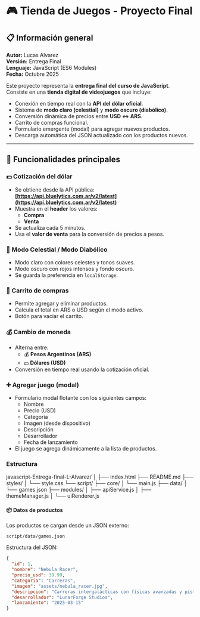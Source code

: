 # 🎮 Tienda de Juegos - Proyecto Final

## 📋 Información general
**Autor:** Lucas Alvarez  
**Versión:** Entrega Final  
**Lenguaje:** JavaScript (ES6 Modules)  
**Fecha:** Octubre 2025  

Este proyecto representa la **entrega final del curso de JavaScript**.  
Consiste en una **tienda digital de videojuegos** que incluye:

- Conexión en tiempo real con la **API del dólar oficial**.  
- Sistema de **modo claro (celestial)** y **modo oscuro (diabólico)**.  
- Conversión dinámica de precios entre **USD ↔ ARS**.  
- Carrito de compras funcional.  
- Formulario emergente (modal) para agregar nuevos productos.  
- Descarga automática del JSON actualizado con los productos nuevos.

---

## 🚀 Funcionalidades principales

### 💵 Cotización del dólar
- Se obtiene desde la API pública:  
  **[https://api.bluelytics.com.ar/v2/latest](https://api.bluelytics.com.ar/v2/latest)**
- Muestra en el **header** los valores:
  - **Compra**
  - **Venta**
- Se actualiza cada 5 minutos.
- Usa el **valor de venta** para la conversión de precios a pesos.

### 🎨 Modo Celestial / Modo Diabólico
- Modo claro con colores celestes y tonos suaves.  
- Modo oscuro con rojos intensos y fondo oscuro.  
- Se guarda la preferencia en `localStorage`.

### 🛒 Carrito de compras
- Permite agregar y eliminar productos.
- Calcula el total en ARS o USD según el modo activo.
- Botón para vaciar el carrito.

### 💰 Cambio de moneda
- Alterna entre:
  - 💰 **Pesos Argentinos (ARS)**
  - 💵 **Dólares (USD)**
- Conversión en tiempo real usando la cotización oficial.

### ➕ Agregar juego (modal)
- Formulario modal flotante con los siguientes campos:
  - Nombre  
  - Precio (USD)  
  - Categoría  
  - Imagen (desde dispositivo)  
  - Descripción  
  - Desarrollador  
  - Fecha de lanzamiento  
- El juego se agrega dinámicamente a la lista de productos.

### Estructura

javascript-Entrega-final-L-Alvarez/
│
├── index.html
├── README.md
├── styles/
│   └── style.css
└── script/
    ├── core/
    │   └── main.js
    ├── data/
    │   └── games.json
    ├── modules/
    │   ├── apiService.js
    │   ├── themeManager.js
    │   └── uiRenderer.js

#### 📦 Datos de productos
Los productos se cargan desde un JSON externo:

`script/data/games.json`

Estructura del JSON:
```json
{
  "id": 1,
  "nombre": "Nebula Racer",
  "precio_usd": 39.99,
  "categoria": "Carreras",
  "imagen": "assets/nebula_racer.jpg",
  "descripcion": "Carreras intergalácticas con físicas avanzadas y pistas dinámicas.",
  "desarrollador": "LunarForge Studios",
  "lanzamiento": "2025-03-15"
}